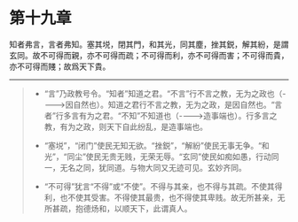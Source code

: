 # 第十九章

知者弗言，言者弗知。塞其㙂，閉其門，和其光，同其塵，挫其鋭，解其紛，是謂玄同。故不可得而親，亦不可得而疏；不可得而利，亦不可得而害；不可得而貴，亦不可得而賤；故爲天下貴。

---

> + “言”乃政教号令。“知者”知道之君。“不言”行不言之教，无为之政也（---->因自然也）。知道之君行不言之教，无为之政，是因自然也。“言者”行多言有为之君。“不知”不知道也（---->造事端也）。行多言之教，有为之政，则天下自此纷乱，是造事端也。
>
> + “塞㙂”，“闭门”使民无知无欲。“挫鋭”，“解紛”使民无事无争。“和光”，“同尘”使民无贵无贱，无荣无辱。“玄同”使民如痴如愚，行动同一，无名之同，犹同道。与物大同又无迹可见。玄妙齐同。
>
> + “不可得”犹言“不得”或“不使”。不得与其亲，也不得与其疏。不使其得利，也不使其受害。不得使其最贵，也不得使其卑贱。故无所甚亲，无所甚疏，抱德炀和，以顺天下，此谓真人。
